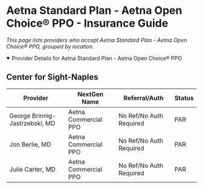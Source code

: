 # Aetna Standard Plan - Aetna Open Choice® PPO - Insurance Guide

*This page lists providers who accept Aetna Standard Plan - Aetna Open Choice® PPO, grouped by location.*

<details open><summary>Provider Details for Aetna Standard Plan - Aetna Open Choice® PPO</summary>

## Center for Sight-Naples

| Provider | NextGen Name | Referral/Auth | Status |
|----------|-------------|--------------|--------|
| George Brinnig-Jastrzebski, MD | Aetna Commercial PPO | No Ref/No Auth Required | PAR |
| Jon Berlie, MD | Aetna Commercial PPO | No Ref/No Auth Required | PAR |
| Julie Carter, MD | Aetna Commercial PPO | No Ref/No Auth Required | PAR |

</details>


